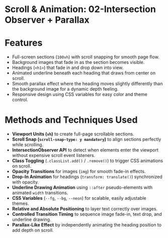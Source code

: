 # Scroll & Animation: 02-Intersection Observer + Parallax

# Features

- Full-screen sections (`100vh`) with scroll snapping for smooth page flow.
- Background images that fade in as the section becomes visible.
- Headings (`<h1>`) that fade in and drop down into view.
- Animated underline beneath each heading that draws from center on scroll.
- Smooth parallax effect where the heading moves slightly differently than the background image for a dynamic depth feeling.
- Responsive design using CSS variables for easy color and theme control.

# Methods and Techniques Used

- **Viewport Units (`vh`)** to create full-page scrollable sections.
- **Scroll Snap (`scroll-snap-type: y mandatory`)** to align sections perfectly while scrolling.
- **IntersectionObserver API** to detect when elements enter the viewport without expensive scroll event listeners.
- **Class Toggling** (`.classList.add()` / `.remove()`) to trigger CSS animations on scroll.
- **Opacity Transitions** for images (`img`) for smooth fade-in effects.
- **Drop-In Animation** for headings (`transform: translate()`) synchronized with opacity.
- **Underline Drawing Animation** using `::after` pseudo-elements with animated `width` transitions.
- **CSS Variables** (`--fg`, `--bg`, `--neon`) for scalable, easily adjustable themes.
- **Relative and Absolute Positioning** to layer text correctly over images.
- **Controlled Transition Timing** to sequence image fade-in, text drop, and underline drawing.
- **Parallax-Like Effect** by independently animating the heading position to add depth on scroll.
